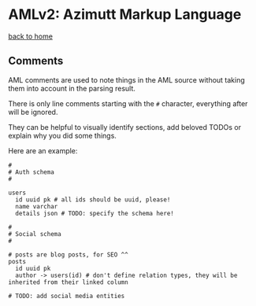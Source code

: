 # AMLv2: Azimutt Markup Language

[back to home](./README.md)


## Comments

AML comments are used to note things in the AML source without taking them into account in the parsing result.

There is only line comments starting with the `#` character, everything after will be ignored.

They can be helpful to visually identify sections, add beloved TODOs or explain why you did some things.

Here are an example:

```aml
#
# Auth schema
#

users
  id uuid pk # all ids should be uuid, please!
  name varchar
  details json # TODO: specify the schema here!

#
# Social schema
#

# posts are blog posts, for SEO ^^
posts
  id uuid pk
  author -> users(id) # don't define relation types, they will be inherited from their linked column

# TODO: add social media entities
```
